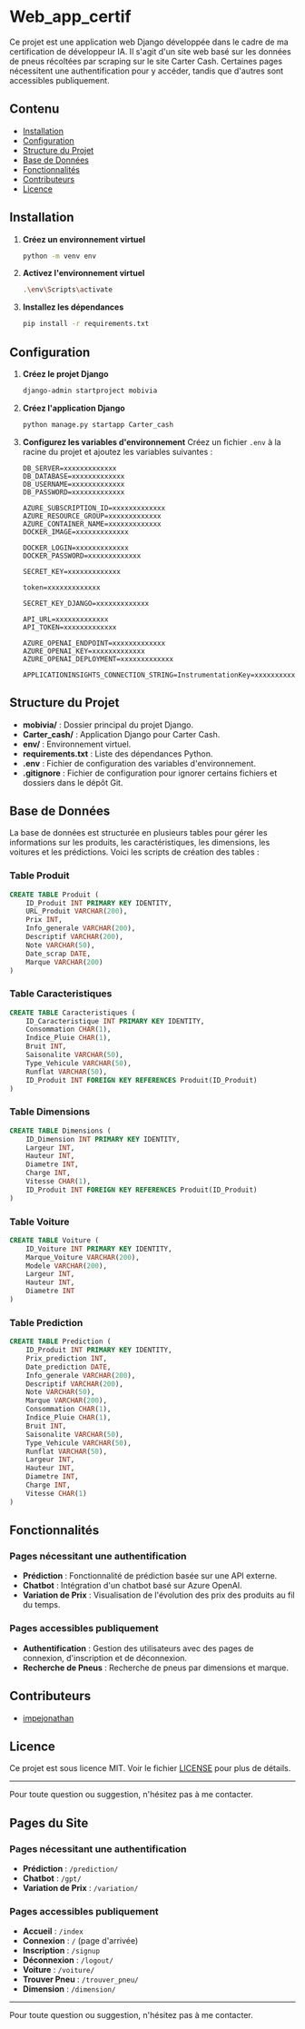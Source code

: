 # Web_app_certif

Ce projet est une application web Django développée dans le cadre de ma certification de développeur IA. Il s'agit d'un site web basé sur les données de pneus récoltées par scraping sur le site Carter Cash. Certaines pages nécessitent une authentification pour y accéder, tandis que d'autres sont accessibles publiquement.

## Contenu

- [Installation](#installation)
- [Configuration](#configuration)
- [Structure du Projet](#structure-du-projet)
- [Base de Données](#base-de-données)
- [Fonctionnalités](#fonctionnalités)
- [Contributeurs](#contributeurs)
- [Licence](#licence)

## Installation

1. **Créez un environnement virtuel**
   ```bash
   python -m venv env
   ```

2. **Activez l'environnement virtuel**
   ```bash
   .\env\Scripts\activate
   ```

3. **Installez les dépendances**
   ```bash
   pip install -r requirements.txt
   ```

## Configuration

1. **Créez le projet Django**
   ```bash
   django-admin startproject mobivia
   ```

2. **Créez l'application Django**
   ```bash
   python manage.py startapp Carter_cash
   ```

3. **Configurez les variables d'environnement**
   Créez un fichier `.env` à la racine du projet et ajoutez les variables suivantes :
   ```env
   DB_SERVER=xxxxxxxxxxxxx
   DB_DATABASE=xxxxxxxxxxxxx
   DB_USERNAME=xxxxxxxxxxxxx
   DB_PASSWORD=xxxxxxxxxxxxx

   AZURE_SUBSCRIPTION_ID=xxxxxxxxxxxxx
   AZURE_RESOURCE_GROUP=xxxxxxxxxxxxx
   AZURE_CONTAINER_NAME=xxxxxxxxxxxxx
   DOCKER_IMAGE=xxxxxxxxxxxxx

   DOCKER_LOGIN=xxxxxxxxxxxxx
   DOCKER_PASSWORD=xxxxxxxxxxxxx

   SECRET_KEY=xxxxxxxxxxxxx

   token=xxxxxxxxxxxxx

   SECRET_KEY_DJANGO=xxxxxxxxxxxxx

   API_URL=xxxxxxxxxxxxx
   API_TOKEN=xxxxxxxxxxxxx

   AZURE_OPENAI_ENDPOINT=xxxxxxxxxxxxx
   AZURE_OPENAI_KEY=xxxxxxxxxxxxx
   AZURE_OPENAI_DEPLOYMENT=xxxxxxxxxxxxx

   APPLICATIONINSIGHTS_CONNECTION_STRING=InstrumentationKey=xxxxxxxxxxxxx
   ```

## Structure du Projet

- **mobivia/** : Dossier principal du projet Django.
- **Carter_cash/** : Application Django pour Carter Cash.
- **env/** : Environnement virtuel.
- **requirements.txt** : Liste des dépendances Python.
- **.env** : Fichier de configuration des variables d'environnement.
- **.gitignore** : Fichier de configuration pour ignorer certains fichiers et dossiers dans le dépôt Git.

## Base de Données

La base de données est structurée en plusieurs tables pour gérer les informations sur les produits, les caractéristiques, les dimensions,  les voitures et les prédictions. Voici les scripts de création des tables :

### Table Produit
```sql
CREATE TABLE Produit (
    ID_Produit INT PRIMARY KEY IDENTITY,
    URL_Produit VARCHAR(200),
    Prix INT,
    Info_generale VARCHAR(200),
    Descriptif VARCHAR(200),
    Note VARCHAR(50),
    Date_scrap DATE,
    Marque VARCHAR(200)
)
```

### Table Caracteristiques
```sql
CREATE TABLE Caracteristiques (
    ID_Caracteristique INT PRIMARY KEY IDENTITY,
    Consommation CHAR(1),
    Indice_Pluie CHAR(1),
    Bruit INT,
    Saisonalite VARCHAR(50),
    Type_Vehicule VARCHAR(50),
    Runflat VARCHAR(50),
    ID_Produit INT FOREIGN KEY REFERENCES Produit(ID_Produit)
)
```

### Table Dimensions
```sql
CREATE TABLE Dimensions (
    ID_Dimension INT PRIMARY KEY IDENTITY,
    Largeur INT,
    Hauteur INT,
    Diametre INT,
    Charge INT,
    Vitesse CHAR(1),
    ID_Produit INT FOREIGN KEY REFERENCES Produit(ID_Produit)
)
```




### Table Voiture
```sql
CREATE TABLE Voiture (
    ID_Voiture INT PRIMARY KEY IDENTITY,
    Marque_Voiture VARCHAR(200),
    Modele VARCHAR(200),
    Largeur INT,
    Hauteur INT,
    Diametre INT
)
```

### Table Prediction
```sql
CREATE TABLE Prediction (
    ID_Produit INT PRIMARY KEY IDENTITY,
    Prix_prediction INT,
    Date_prediction DATE,
    Info_generale VARCHAR(200),
    Descriptif VARCHAR(200),
    Note VARCHAR(50),
    Marque VARCHAR(200),
    Consommation CHAR(1),
    Indice_Pluie CHAR(1),
    Bruit INT,
    Saisonalite VARCHAR(50),
    Type_Vehicule VARCHAR(50),
    Runflat VARCHAR(50),
    Largeur INT,
    Hauteur INT,
    Diametre INT,
    Charge INT,
    Vitesse CHAR(1)
)
```

## Fonctionnalités

### Pages nécessitant une authentification

- **Prédiction** : Fonctionnalité de prédiction basée sur une API externe.
- **Chatbot** : Intégration d'un chatbot basé sur Azure OpenAI.
- **Variation de Prix** : Visualisation de l'évolution des prix des produits au fil du temps.

### Pages accessibles publiquement

- **Authentification** : Gestion des utilisateurs avec des pages de connexion, d'inscription et de déconnexion.
- **Recherche de Pneus** : Recherche de pneus par dimensions et marque.

## Contributeurs

- [impejonathan](https://github.com/impejonathan)

## Licence

Ce projet est sous licence MIT. Voir le fichier [LICENSE](LICENSE) pour plus de détails.

---

Pour toute question ou suggestion, n'hésitez pas à me contacter.

## Pages du Site

### Pages nécessitant une authentification

- **Prédiction** : `/prediction/`
- **Chatbot** : `/gpt/`
- **Variation de Prix** : `/variation/`

### Pages accessibles publiquement

- **Accueil** : `/index`
- **Connexion** : `/` (page d'arrivée)
- **Inscription** : `/signup`
- **Déconnexion** : `/logout/`
- **Voiture** : `/voiture/`
- **Trouver Pneu** : `/trouver_pneu/`
- **Dimension** : `/dimension/`

---

Pour toute question ou suggestion, n'hésitez pas à me contacter.